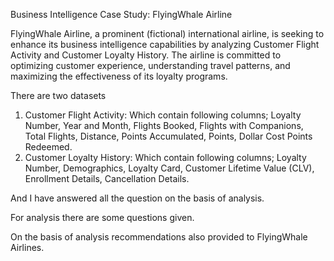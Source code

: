 Business Intelligence Case Study: 
FlyingWhale Airline


FlyingWhale Airline, a prominent (fictional) international airline, is seeking to enhance its 
business intelligence capabilities by analyzing Customer Flight Activity and Customer Loyalty History. 
The airline is committed to optimizing customer experience, understanding travel patterns, and 
maximizing the effectiveness of its loyalty programs.

There are two datasets
1. Customer Flight Activity: 
Which contain following columns;
Loyalty Number, Year and Month, Flights Booked, Flights with Companions, Total Flights, 
Distance, Points Accumulated, Points, Dollar Cost Points Redeemed.
2. Customer Loyalty History: 
Which contain following columns;
Loyalty Number, Demographics, Loyalty Card, Customer Lifetime Value (CLV), Enrollment 
Details, Cancellation Details.


And I have answered all the question on the basis of analysis.

For analysis there are some questions given.

On the basis of analysis recommendations also provided to FlyingWhale Airlines.



